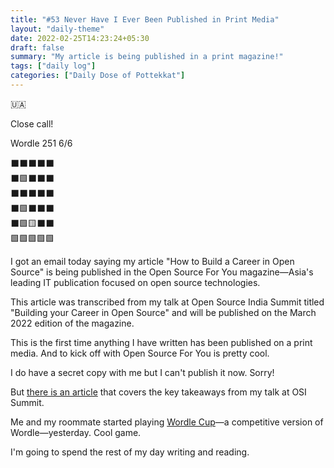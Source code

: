 ```yaml
---
title: "#53 Never Have I Ever Been Published in Print Media"
layout: "daily-theme"
date: 2022-02-25T14:23:24+05:30
draft: false
summary: "My article is being published in a print magazine!"
tags: ["daily log"]
categories: ["Daily Dose of Pottekkat"]
---
```


🇺🇦 

Close call!

Wordle 251 6/6

⬛⬛⬛⬛⬛\
⬛🟩⬛⬛⬛\
⬛⬛⬛⬛⬛\
⬛🟩⬛⬛⬛\
⬛🟩🟨⬛⬛\
🟩🟩🟩🟩🟩

I got an email today saying my article "How to Build a Career in Open Source" is being published in the Open Source For You magazine—Asia's leading IT publication focused on open source technologies.

This article was transcribed from my talk at Open Source India Summit titled "Building your Career in Open Source" and will be published on the March 2022 edition of the magazine.

This is the first time anything I have written has been published on a print media. And to kick off with Open Source For You is pretty cool.

I do have a secret copy with me but I can't publish it now. Sorry!

But [there is an article](/posts/building-your-career-in-open-source/) that covers the key takeaways from my talk at OSI Summit.

Me and my roommate started playing [Wordle Cup](https://wordlecup.io/)—a competitive version of Wordle—yesterday. Cool game.

I'm going to spend the rest of my day writing and reading.